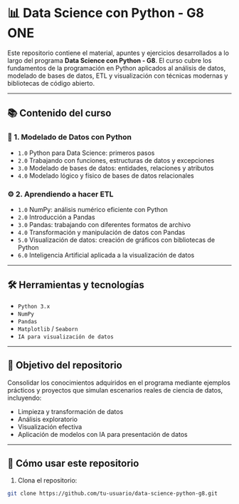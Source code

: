 # 📊 Data Science con Python - G8 ONE

Este repositorio contiene el material, apuntes y ejercicios desarrollados a lo largo del programa **Data Science con Python - G8**. El curso cubre los fundamentos de la programación en Python aplicados al análisis de datos, modelado de bases de datos, ETL y visualización con técnicas modernas y bibliotecas de código abierto.

---

## 📚 Contenido del curso

### 🧩 1. Modelado de Datos con Python
- `1.0` Python para Data Science: primeros pasos
- `2.0` Trabajando con funciones, estructuras de datos y excepciones
- `3.0` Modelado de bases de datos: entidades, relaciones y atributos
- `4.0` Modelado lógico y físico de bases de datos relacionales

### ⚙️ 2. Aprendiendo a hacer ETL
- `1.0` NumPy: análisis numérico eficiente con Python
- `2.0` Introducción a Pandas
- `3.0` Pandas: trabajando con diferentes formatos de archivo
- `4.0` Transformación y manipulación de datos con Pandas
- `5.0` Visualización de datos: creación de gráficos con bibliotecas de Python
- `6.0` Inteligencia Artificial aplicada a la visualización de datos

---

## 🛠 Herramientas y tecnologías
- `Python 3.x`
- `NumPy`
- `Pandas`
- `Matplotlib` / `Seaborn`
- `IA para visualización de datos`

---

## 🧠 Objetivo del repositorio

Consolidar los conocimientos adquiridos en el programa mediante ejemplos prácticos y proyectos que simulan escenarios reales de ciencia de datos, incluyendo:
- Limpieza y transformación de datos
- Análisis exploratorio
- Visualización efectiva
- Aplicación de modelos con IA para presentación de datos

---

## 🚀 Cómo usar este repositorio

1. Clona el repositorio:
```bash
git clone https://github.com/tu-usuario/data-science-python-g8.git
